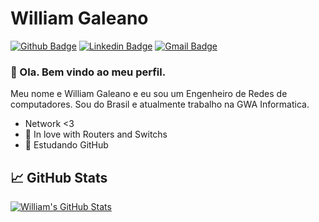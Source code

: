 # William Galeano

[![Github Badge](https://img.shields.io/badge/-Github-000?style=flat-square&logo=Github&logoColor=white&link=https://github.com/williamgaleano)](https://github.com/williamgaleano)
[![Linkedin Badge](https://img.shields.io/badge/-LinkedIn-blue?style=flat-square&logo=Linkedin&logoColor=white&link=/)](https://www.linkedin.com/in/https://www.linkedin.com/in/)
[![Gmail Badge](https://img.shields.io/badge/-Gmail-c14438?style=flat-square&logo=Gmail&logoColor=white&link=mailto:william.galeano@gmail.com)](mailto:william.galeano@gmail.com)

###  👋 Ola. Bem vindo ao meu perfil.

Meu nome e William Galeano e eu sou um Engenheiro de Redes de computadores. Sou do Brasil e atualmente trabalho na GWA Informatica.

 - Network <3
 - 💙 In love with Routers and Switchs
 - 🌱 Estudando GitHub


## &#x1f4c8; GitHub Stats

<a href="https://github.com/williamgaleano/williamgaleano">
  <img align="center" src="https://github-readme-stats.vercel.app/api?username=williamgaleano&show_icons=true&line_height=27&count_private=true&title_color=ffffff&text_color=c9cacc&icon_color=2bbc8a&bg_color=1d1f21" alt="William's GitHub Stats" />
</a>


